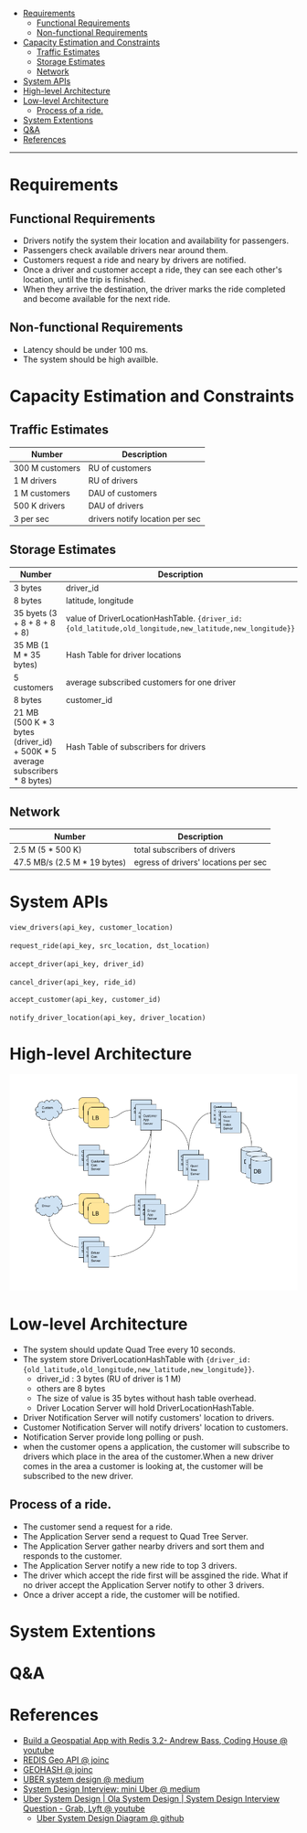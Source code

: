 - [Requirements](#requirements)
  - [Functional Requirements](#functional-requirements)
  - [Non-functional Requirements](#non-functional-requirements)
- [Capacity Estimation and Constraints](#capacity-estimation-and-constraints)
  - [Traffic Estimates](#traffic-estimates)
  - [Storage Estimates](#storage-estimates)
  - [Network](#network)
- [System APIs](#system-apis)
- [High-level Architecture](#high-level-architecture)
- [Low-level Architecture](#low-level-architecture)
  - [Process of a ride.](#process-of-a-ride)
- [System Extentions](#system-extentions)
- [Q&A](#qa)
- [References](#references)

-----

# Requirements

## Functional Requirements

* Drivers notify the system their location and availability for passengers.
* Passengers check available drivers near around them.
* Customers request a ride and neary by drivers are notified.
* Once a driver and customer accept a ride, they can see each other's location, until the trip is finished.
* When they arrive the destination, the driver marks the ride completed and become available for the next ride.

## Non-functional Requirements

* Latency should be under 100 ms.
* The system should be high availble.

# Capacity Estimation and Constraints

## Traffic Estimates

| Number                                       | Description      |
| -------------------------------------------- | ---------------- |
| 300 M customers | RU of customers |
| 1 M drivers | RU of drivers |
| 1 M customers | DAU of customers |
| 500 K drivers | DAU of drivers |
| 3 per sec | drivers notify location per sec |

## Storage Estimates

| Number                                       | Description      |
| -------------------------------------------- | ---------------- |
| 3 bytes | driver_id |
| 8 bytes | latitude, longitude |
| 35 byets (3 + 8 + 8 + 8 + 8) | value of DriverLocationHashTable. `{driver_id:{old_latitude,old_longitude,new_latitude,new_longitude}}` |
| 35 MB (1 M * 35 bytes) | Hash Table for driver locations  |
| 5 customers | average subscribed customers for one driver |
| 8 bytes | customer_id |
| 21 MB (500 K * 3 bytes (driver_id) + 500K * 5 average subscribers * 8 bytes) | Hash Table of subscribers for drivers |

## Network


| Number                                       | Description      |
| -------------------------------------------- | ---------------- |
| 2.5 M (5 * 500 K) | total subscribers of drivers |
| 47.5 MB/s (2.5 M * 19 bytes) | egress of drivers' locations per sec |

# System APIs

```
view_drivers(api_key, customer_location)

request_ride(api_key, src_location, dst_location)

accept_driver(api_key, driver_id)

cancel_driver(api_key, ride_id)
```

```
accept_customer(api_key, customer_id)

notify_driver_location(api_key, driver_location)
```

# High-level Architecture

![](DesigningUberBackendHighLevelArch.png)

# Low-level Architecture

* The system should update Quad Tree every 10 seconds.
* The system store DriverLocationHashTable with `{driver_id:{old_latitude,old_longitude,new_latitude,new_longitude}}`.
  * driver_id : 3 bytes (RU of driver is 1 M)
  * others are 8 bytes
  * The size of value is 35 bytes without hash table overhead.
  * Driver Location Server will hold DriverLocationHashTable.
* Driver Notification Server will notify customers' location to drivers.
* Customer Notification Server will notify drivers' location to customers.
* Notification Server provide long polling or push.
* when the customer opens a application, the customer will subscribe to drivers which place in the area of the customer.When a new driver comes in the area a customer is looking at, the customer will be subscribed to the new driver. 

## Process of a ride.

* The customer send a request for a ride.
* The Application Server send a request to Quad Tree Server.
* The Application Server gather nearby drivers and sort them and responds to the customer.
* The Application Server notify a new ride to top 3 drivers.
* The driver which accept the ride first will be assgined the ride. What if no driver accept the Application Server notify to other 3 drivers.
* Once a driver accept a ride, the customer will be notified.

# System Extentions

# Q&A

# References

* [Build a Geospatial App with Redis 3.2- Andrew Bass, Coding House @ youtube](https://www.youtube.com/watch?v=94qOaGA31II)
* [REDIS Geo API @ joinc](https://www.joinc.co.kr/w/man/12/REDIS/geo)
* [GEOHASH @ joinc](https://www.joinc.co.kr/w/man/12/geohash)
* [UBER system design @ medium](https://medium.com/@narengowda/uber-system-design-8b2bc95e2cfe)
* [System Design Interview: mini Uber @ medium](https://medium.com/@eileen.code4fun/system-design-interview-mini-uber-a48444258402)
* [Uber System Design | Ola System Design | System Design Interview Question - Grab, Lyft @ youtube](https://www.youtube.com/watch?v=Tp8kpMe-ZKw)
  * [Uber System Design Diagram @ github](https://github.com/codekarle/system-design/blob/master/system-design-prep-material/architecture-diagrams/Uber%20System%20Design.png)
